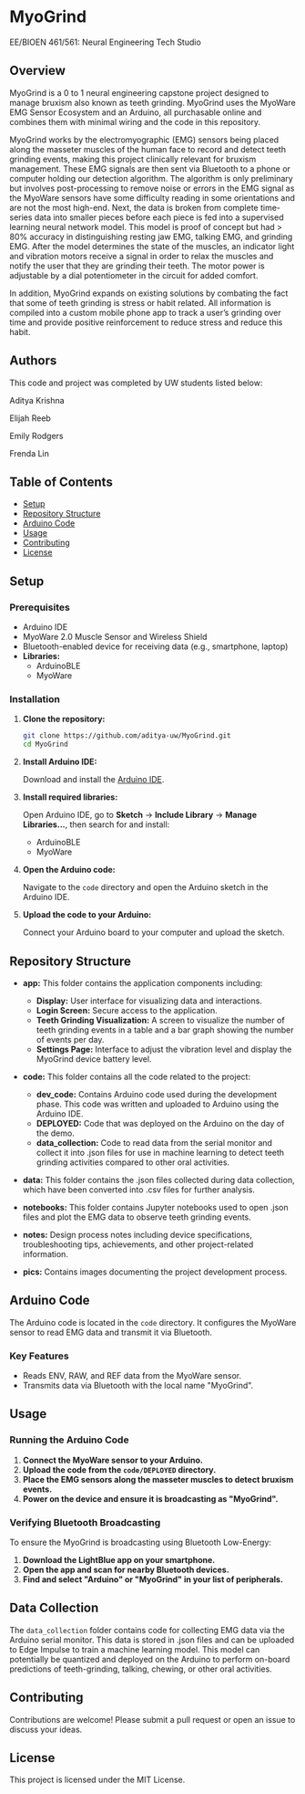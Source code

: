 # MyoGrind

EE/BIOEN 461/561: Neural Engineering Tech Studio

## Overview

MyoGrind is a 0 to 1 neural engineering capstone project designed to manage bruxism also known as teeth grinding. MyoGrind uses the MyoWare EMG Sensor Ecosystem and an Arduino, all purchasable online and combines them with minimal wiring and the code in this repository. 

MyoGrind works by the electromyographic (EMG) sensors being placed along the masseter muscles of the human face to record and detect teeth grinding events, making this project clinically relevant for bruxism management. These EMG signals are then sent via Bluetooth to a phone or computer holding our detection algorithm. The algorithm is only preliminary but involves post-processing to remove noise or errors in the EMG signal as the MyoWare sensors have some difficulty reading in some orientations and are not the most high-end. Next, the data is broken from complete time-series data into smaller pieces before each piece is fed into a supervised learning neural network model. This model is proof of concept but had > 80% accuracy in distinguishing resting jaw EMG, talking EMG, and grinding EMG. After the model determines the state of the muscles, an indicator light and vibration motors receive a signal in order to relax the muscles and notify the user that they are grinding their teeth. The motor power is adjustable by a dial potentiometer in the circuit for added comfort. 

In addition, MyoGrind expands on existing solutions by combating the fact that some of teeth grinding is stress or habit related. All information is compiled into a custom mobile phone app to track a user’s grinding over time and provide positive reinforcement to reduce stress and reduce this habit. 


## Authors

This code and project was completed by UW students listed below:

Aditya Krishna 

Elijah Reeb

Emily Rodgers

Frenda Lin

## Table of Contents

- [Setup](#setup)
- [Repository Structure](#repository-structure)
- [Arduino Code](#arduino-code)
- [Usage](#usage)
- [Contributing](#contributing)
- [License](#license)

## Setup

### Prerequisites

- Arduino IDE
- MyoWare 2.0 Muscle Sensor and Wireless Shield
- Bluetooth-enabled device for receiving data (e.g., smartphone, laptop)
- **Libraries:**
  - ArduinoBLE
  - MyoWare

### Installation

1. **Clone the repository:**

    ```bash
    git clone https://github.com/aditya-uw/MyoGrind.git
    cd MyoGrind
    ```

2. **Install Arduino IDE:**

    Download and install the [Arduino IDE](https://www.arduino.cc/en/software).

3. **Install required libraries:**

    Open Arduino IDE, go to **Sketch** -> **Include Library** -> **Manage Libraries...**, then search for and install:
    - ArduinoBLE
    - MyoWare

4. **Open the Arduino code:**

    Navigate to the `code` directory and open the Arduino sketch in the Arduino IDE.

5. **Upload the code to your Arduino:**

    Connect your Arduino board to your computer and upload the sketch.

## Repository Structure
- **app:** This folder contains the application components including:
  - **Display:** User interface for visualizing data and interactions.
  - **Login Screen:** Secure access to the application.
  - **Teeth Grinding Visualization:** A screen to visualize the number of teeth grinding events in a table and a bar graph showing the number of events per day.
  - **Settings Page:** Interface to adjust the vibration level and display the MyoGrind device battery level.
- **code:** This folder contains all the code related to the project:
  - **dev_code:** Contains Arduino code used during the development phase. This code was written and uploaded to Arduino using the Arduino IDE.
  - **DEPLOYED:** Code that was deployed on the Arduino on the day of the demo.
  - **data_collection:** Code to read data from the serial monitor and collect it into .json files for use in machine learning to detect teeth grinding activities compared to other oral activities.
- **data:** This folder contains the .json files collected during data collection, which have been converted into .csv files for further analysis.

- **notebooks:** This folder contains Jupyter notebooks used to open .json files and plot the EMG data to observe teeth grinding events.

- **notes:** Design process notes including device specifications, troubleshooting tips, achievements, and other project-related information.

- **pics:** Contains images documenting the project development process.

## Arduino Code

The Arduino code is located in the `code` directory. It configures the MyoWare sensor to read EMG data and transmit it via Bluetooth.

### Key Features

- Reads ENV, RAW, and REF data from the MyoWare sensor.
- Transmits data via Bluetooth with the local name "MyoGrind".

## Usage

### Running the Arduino Code

1. **Connect the MyoWare sensor to your Arduino.**
2. **Upload the code from the `code/DEPLOYED` directory.**
3. **Place the EMG sensors along the masseter muscles to detect bruxism events.**
4. **Power on the device and ensure it is broadcasting as "MyoGrind".**

### Verifying Bluetooth Broadcasting

To ensure the MyoGrind is broadcasting using Bluetooth Low-Energy:

1. **Download the LightBlue app on your smartphone.**
2. **Open the app and scan for nearby Bluetooth devices.**
3. **Find and select "Arduino" or "MyoGrind" in your list of peripherals.**

## Data Collection

The `data_collection` folder contains code for collecting EMG data via the Arduino serial monitor. This data is stored in .json files and can be uploaded to Edge Impulse to train a machine learning model. This model can potentially be quantized and deployed on the Arduino to perform on-board predictions of teeth-grinding, talking, chewing, or other oral activities.

## Contributing

Contributions are welcome! Please submit a pull request or open an issue to discuss your ideas.

## License

This project is licensed under the MIT License.
